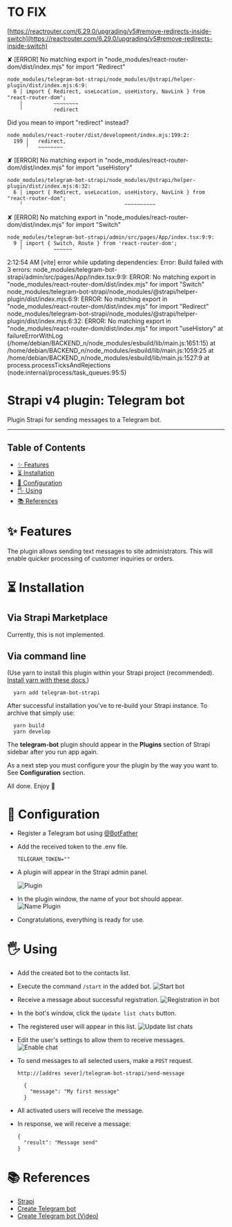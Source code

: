 # TO FIX

[https://reactrouter.com/6.29.0/upgrading/v5#remove-redirects-inside-switch](https://reactrouter.com/6.29.0/upgrading/v5#remove-redirects-inside-switch)


✘ [ERROR] No matching export in "node_modules/react-router-dom/dist/index.mjs" for import "Redirect"

    node_modules/telegram-bot-strapi/node_modules/@strapi/helper-plugin/dist/index.mjs:6:9:
      6 │ import { Redirect, useLocation, useHistory, NavLink } from "react-router-dom";
        │          ~~~~~~~~
        ╵          redirect

  Did you mean to import "redirect" instead?

    node_modules/react-router/dist/development/index.mjs:199:2:
      199 │   redirect,
          ╵   ~~~~~~~~

✘ [ERROR] No matching export in "node_modules/react-router-dom/dist/index.mjs" for import "useHistory"

    node_modules/telegram-bot-strapi/node_modules/@strapi/helper-plugin/dist/index.mjs:6:32:
      6 │ import { Redirect, useLocation, useHistory, NavLink } from "react-router-dom";
        ╵                                 ~~~~~~~~~~

✘ [ERROR] No matching export in "node_modules/react-router-dom/dist/index.mjs" for import "Switch"

    node_modules/telegram-bot-strapi/admin/src/pages/App/index.tsx:9:9:
      9 │ import { Switch, Route } from 'react-router-dom';
        ╵          ~~~~~~

2:12:54 AM [vite] error while updating dependencies:
Error: Build failed with 3 errors:
node_modules/telegram-bot-strapi/admin/src/pages/App/index.tsx:9:9: ERROR: No matching export in "node_modules/react-router-dom/dist/index.mjs" for import "Switch"
node_modules/telegram-bot-strapi/node_modules/@strapi/helper-plugin/dist/index.mjs:6:9: ERROR: No matching export in "node_modules/react-router-dom/dist/index.mjs" for import "Redirect"
node_modules/telegram-bot-strapi/node_modules/@strapi/helper-plugin/dist/index.mjs:6:32: ERROR: No matching export in "node_modules/react-router-dom/dist/index.mjs" for import "useHistory"
    at failureErrorWithLog (/home/debian/BACKEND_n/node_modules/esbuild/lib/main.js:1651:15)
    at /home/debian/BACKEND_n/node_modules/esbuild/lib/main.js:1059:25
    at /home/debian/BACKEND_n/node_modules/esbuild/lib/main.js:1527:9
    at process.processTicksAndRejections (node:internal/process/task_queues:95:5)





# Strapi v4 plugin: Telegram bot

Plugin Strapi for sending messages to a Telegram bot.

---

## Table of Contents

- [✨ Features](#✨-features)
- [⏳ Installation](#⏳-installation)
- [🔧 Configuration](#🔧-configuration)
- [🖐 Using](#🖐-using)
- [📚 References](#📚-references)

# ✨ Features

The plugin allows sending text messages to site administrators. This will enable quicker processing of customer inquiries or orders.

# ⏳ Installation

## Via Strapi Marketplace

Currently, this is not implemented.

## Via command line

(Use yarn to install this plugin within your Strapi project (recommended). [Install yarn with these docs.](https://yarnpkg.com/lang/en/docs/install/))

```
  yarn add telegram-bot-strapi
```

After successful installation you've to re-build your Strapi instance. To archive that simply use:

```
  yarn build
  yarn develop
```

The **telegram-bot** plugin should appear in the **Plugins** section of Strapi sidebar after you run app again.

As a next step you must configure your the plugin by the way you want to. See **Configuration** section.

All done. Enjoy 🎉

# 🔧 Configuration

- Register a Telegram bot using [@BotFather](https://t.me/BotFather)
- Add the received token to the .env file.
  ```
  TELEGRAM_TOKEN=""
  ```
- A plugin will appear in the Strapi admin panel.

  ![Plugin](./assets/config-1.png)

- In the plugin window, the name of your bot should appear.
  ![Name Plugin](./assets/config-2.png)
- Congratulations, everything is ready for use.

# 🖐 Using

- Add the created bot to the contacts list.
- Execute the command `/start` in the added bot.
  ![Start bot](./assets/using-1.png)
- Receive a message about successful registration.
  ![Registration in  bot](./assets/using-2.png)
- In the bot's window, click the `Update list chats` button.
- The registered user will appear in this list.
  ![Update list chats](./assets/using-3.png)
- Edit the user's settings to allow them to receive messages.
  ![Enable chat](./assets/using-4.png)
- To send messages to all selected users, make a `POST` request.

  ```
  http://[addres sever]/telegram-bot-strapi/send-message

    {
      "message": "My first message"
    }
  ```

- All activated users will receive the message.
- In response, we will receive a message:

  ```
  {
    "result": "Message send"
  }
  ```

# 📚 References

- [Strapi](https://strapi.io)
- [Create Telegram bot](https://flowxo.com/how-to-create-a-bot-for-telegram-short-and-simple-guide-for-beginners/)
- [Create Telegram bot (Video)](https://youtu.be/XoryoE9V88E)




